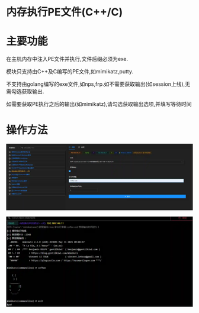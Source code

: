 # 内存执行PE文件(C++/C)

# 主要功能
在主机内存中注入PE文件并执行,文件后缀必须为exe. 

模块只支持由C++及C编写的PE文件,如mimikatz,putty. 

不支持由golang编写的exe文件,如nps,frp.如不需要获取输出(如session上线),无需勾选获取输出. 

如需要获取PE执行之后的输出(如mimikatz),请勾选获取输出选项,并填写等待时间

# 操作方法
![1623389533788-554343df-5b03-4eb5-be6a-1e4468b50ffc.webp](./img/r4VOoQb7TTFiVN_O/1623389533788-554343df-5b03-4eb5-be6a-1e4468b50ffc-106890.webp)

![1623389588387-3263905b-8493-4b7d-a08b-8b849feb6166.webp](./img/r4VOoQb7TTFiVN_O/1623389588387-3263905b-8493-4b7d-a08b-8b849feb6166-421104.webp)


